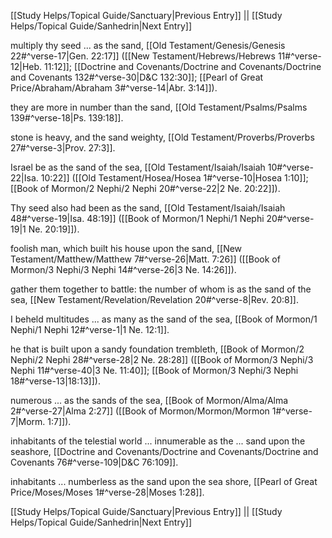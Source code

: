 [[Study Helps/Topical Guide/Sanctuary|Previous Entry]]  ||  [[Study Helps/Topical Guide/Sanhedrin|Next Entry]]

 multiply thy seed ... as the sand, [[Old Testament/Genesis/Genesis 22#^verse-17|Gen. 22:17]] ([[New Testament/Hebrews/Hebrews 11#^verse-12|Heb. 11:12]]; [[Doctrine and Covenants/Doctrine and Covenants/Doctrine and Covenants 132#^verse-30|D&C 132:30]]; [[Pearl of Great Price/Abraham/Abraham 3#^verse-14|Abr. 3:14]]).

 they are more in number than the sand, [[Old Testament/Psalms/Psalms 139#^verse-18|Ps. 139:18]].

 stone is heavy, and the sand weighty, [[Old Testament/Proverbs/Proverbs 27#^verse-3|Prov. 27:3]].

 Israel be as the sand of the sea, [[Old Testament/Isaiah/Isaiah 10#^verse-22|Isa. 10:22]] ([[Old Testament/Hosea/Hosea 1#^verse-10|Hosea 1:10]]; [[Book of Mormon/2 Nephi/2 Nephi 20#^verse-22|2 Ne. 20:22]]).

 Thy seed also had been as the sand, [[Old Testament/Isaiah/Isaiah 48#^verse-19|Isa. 48:19]] ([[Book of Mormon/1 Nephi/1 Nephi 20#^verse-19|1 Ne. 20:19]]).

 foolish man, which built his house upon the sand, [[New Testament/Matthew/Matthew 7#^verse-26|Matt. 7:26]] ([[Book of Mormon/3 Nephi/3 Nephi 14#^verse-26|3 Ne. 14:26]]).

 gather them together to battle: the number of whom is as the sand of the sea, [[New Testament/Revelation/Revelation 20#^verse-8|Rev. 20:8]].

 I beheld multitudes ... as many as the sand of the sea, [[Book of Mormon/1 Nephi/1 Nephi 12#^verse-1|1 Ne. 12:1]].

 he that is built upon a sandy foundation trembleth, [[Book of Mormon/2 Nephi/2 Nephi 28#^verse-28|2 Ne. 28:28]] ([[Book of Mormon/3 Nephi/3 Nephi 11#^verse-40|3 Ne. 11:40]]; [[Book of Mormon/3 Nephi/3 Nephi 18#^verse-13|18:13]]).

 numerous ... as the sands of the sea, [[Book of Mormon/Alma/Alma 2#^verse-27|Alma 2:27]] ([[Book of Mormon/Mormon/Mormon 1#^verse-7|Morm. 1:7]]).

 inhabitants of the telestial world ... innumerable as the ... sand upon the seashore, [[Doctrine and Covenants/Doctrine and Covenants/Doctrine and Covenants 76#^verse-109|D&C 76:109]].

 inhabitants ... numberless as the sand upon the sea shore, [[Pearl of Great Price/Moses/Moses 1#^verse-28|Moses 1:28]].

[[Study Helps/Topical Guide/Sanctuary|Previous Entry]]  ||  [[Study Helps/Topical Guide/Sanhedrin|Next Entry]]